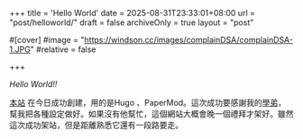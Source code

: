 +++
title = 'Hello World'
date = 2025-08-31T23:33:01+08:00
url = "post/helloworld/"
draft = false
archiveOnly = true
layout = "post"

#[cover]
#image = "https://windson.cc/images/complainDSA/complainDSA-1.JPG"
#relative = false

+++

*Hello World!!*
<!--more-->
[本站](https://windson.cc/) 在今日成功創建，用的是Hugo 、PaperMod。這次成功要感謝我的[學弟](https://iach.cc)，幫我把各種設定做好。如果沒有他幫忙，這個網站大概會晚一個禮拜才架好。雖然這次成功架站，但是距離熟悉它還有一段路要走。
